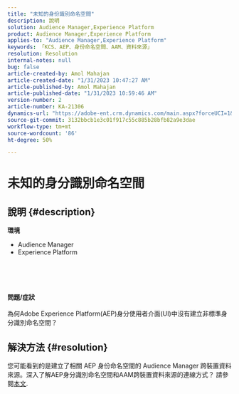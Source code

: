 ```yaml
---
title: "未知的身份識別命名空間"
description: 說明
solution: Audience Manager,Experience Platform
product: Audience Manager,Experience Platform
applies-to: "Audience Manager,Experience Platform"
keywords: 「KCS、AEP、身份命名空間、AAM、資料來源」
resolution: Resolution
internal-notes: null
bug: false
article-created-by: Amol Mahajan
article-created-date: "1/31/2023 10:47:27 AM"
article-published-by: Amol Mahajan
article-published-date: "1/31/2023 10:59:46 AM"
version-number: 2
article-number: KA-21306
dynamics-url: "https://adobe-ent.crm.dynamics.com/main.aspx?forceUCI=1&pagetype=entityrecord&etn=knowledgearticle&id=2cb183a4-54a1-ed11-aad1-6045bd0067ea"
source-git-commit: 3132bbcb1e3c01f917c55c885b28bfb82a9e3dae
workflow-type: tm+mt
source-wordcount: '86'
ht-degree: 50%

---
```


# 未知的身分識別命名空間

## 說明 {#description}

<b>環境</b>
- Audience Manager
- Experience Platform

<br><br> <br><br><b>問題/症狀</b><br><br>為何Adobe Experience Platform(AEP)身分使用者介面(UI)中沒有建立非標準身分識別命名空間？<br>

## 解決方法 {#resolution}


您可能看到的是建立了相關 AEP 身份命名空間的 Audience Manager 跨裝置資料來源。深入了解AEP身分識別命名空間和AAM跨裝置資料來源的連線方式？ 請參閱[本文](https://experienceleague.adobe.com/docs/experience-cloud-kcs/kbarticles/KA-21305.html?lang=zh-Hant).
